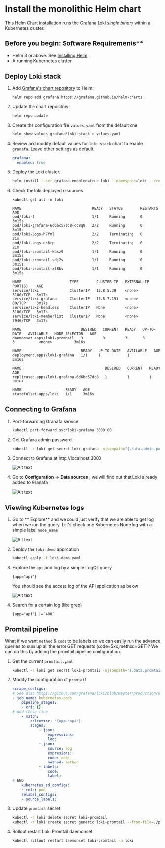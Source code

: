 # Install the monolithic Helm chart

This Helm Chart installation runs the Grafana Loki *single binary* within a Kubernetes cluster.

## Before you begin: Software Requirements**

- Helm 3 or above. See [Installing Helm](https://helm.sh/docs/intro/install/).
- A running Kubernetes cluster

## Deploy Loki stack

1. Add [Grafana's chart repository](https://github.com/grafana/helm-charts) to Helm:

    ```bash
    helm repo add grafana https://grafana.github.io/helm-charts
    ```

1. Update the chart repository:

    ```bash
    helm repo update
    ```

1. Create the configuration file `values.yaml` from the default one

    ```bash
    helm show values grafana/loki-stack > values.yaml
    ```
1. Review and modify default values for `loki-stack` chart to enable `granafa`. 
   Leave other settings as default.
    ```yaml
    grafana:
      enabled: true
    ```
1. Deploy the Loki cluster.

    ```bash
    helm install --set grafana.enabled=true loki --namespace=loki --create-namespace grafana/loki-stack
    ```
1. Check the loki deployed resources
    ```
    kubectl get all -n loki
    ```

    ```
    NAME                                READY   STATUS        RESTARTS   AGE
    pod/loki-0                          1/1     Running       0          3m15s
    pod/loki-grafana-6d6bc57dc8-cc8q8   2/2     Running       0          3m15s
    pod/loki-logs-h7fml                 2/2     Terminating   0          21m
    pod/loki-logs-nc6rp                 2/2     Terminating   0          21m
    pod/loki-promtail-kbsz9             1/1     Running       0          3m15s
    pod/loki-promtail-sdj2v             1/1     Running       0          3m15s
    pod/loki-promtail-xl8bv             1/1     Running       0          3m15s

    NAME                      TYPE        CLUSTER-IP   EXTERNAL-IP   PORT(S)    AGE
    service/loki              ClusterIP   10.8.5.39    <none>        3100/TCP   3m17s
    service/loki-grafana      ClusterIP   10.8.7.191   <none>        80/TCP     3m17s
    service/loki-headless     ClusterIP   None         <none>        3100/TCP   3m17s
    service/loki-memberlist   ClusterIP   None         <none>        7946/TCP   3m17s

    NAME                           DESIRED   CURRENT   READY   UP-TO-DATE   AVAILABLE   NODE SELECTOR   AGE
    daemonset.apps/loki-promtail   3         3         3       3            3           <none>          3m16s

    NAME                           READY   UP-TO-DATE   AVAILABLE   AGE
    deployment.apps/loki-grafana   1/1     1            1           3m16s

    NAME                                      DESIRED   CURRENT   READY   AGE
    replicaset.apps/loki-grafana-6d6bc57dc8   1         1         1       3m16s

    NAME                    READY   AGE
    statefulset.apps/loki   1/1     3m16s
    ```

## Connecting to Grafana

1. Port-forwarding Granafa service
    ```bash
    kubectl port-forward svc/loki-grafana 3000:80
    ```

1. Get Grafana admin password
    ```bash
    kubectl -n loki get secret loki-grafana -ojsonpath="{.data.admin-password}" | base64 --decode
    ```

1. Connect to Grafana at http://localhost:3000

    ![Alt text](image.png)

1. Go to **Configuration** -> **Data sources** , we will find out that Loki already added to Granafa

    ![Alt text](image-1.png)

## Viewing Kubernetes logs

1. Go to ** Explore** and we could just verify that we are able to get log when we run the query. Let's check one Kubernetes Node log with a simple label `node_name`

    ![Alt text](image-2.png)

1. Deploy the `loki-demo` application
    ```bash
    kubectl apply -f loki-demo.yaml
    ```

1. Explore the `api` pod log by a simple LogQL query 
    ```
    {app="api"}
    ```
    You should see the access log of the API application as below

    ![Alt text](image-3.png)

1. Search for a certain log (like grep)
    ```
    {app="api"} |=`400`
    ```

## Promtail pipeline

What if we want `method` & `code` to be labels so we can easily run the advance queries to sum up all the error GET requests (code=5xx,method=GET)? We can do this by adding the promtail pipeline configuration.

1. Get the current `promtail.yaml`
    ```bash
    kubectl -n loki get secret loki-promtail -ojsonpath="{.data.promtail\.yaml}" | base64 --decode > promtail.yaml
    ```

1. Modify the configuration of `promtail`

    ```yaml
    scrape_configs:
    # See also https://github.com/grafana/loki/blob/master/production/ksonnet/promtail/scrape_config.libsonnet for reference
    - job_name: kubernetes-pods
        pipeline_stages:
        - cri: {}
    # Add these line
        - match:
            selecttor: '{app="api"}'
            stages:
                - json:
                    expressions:
                    log:
                - json:
                    source: log
                    expresions:
                    code: code
                    method: method
                - labels:
                    code:
                    label:
    # END
        kubernetes_sd_configs:
        - role: pod
        relabel_configs:
        - source_labels:
    ```
1. Update `promtail` secret
    ```bash
    kubectl -n loki delete secret loki-promtail
    kubectl -n loki create secret generic loki-promtail --from-file=./promtail.yaml
    ```

1. Rollout restart Loki Promtail daemonset
    ```bash
    kubectl rollout restart daemonset loki-promtail -n loki
    ```

